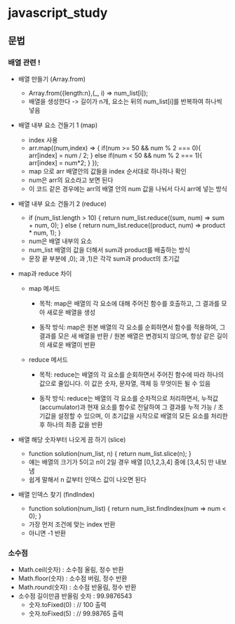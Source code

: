 # javascript_study

## 문법

### 배열 관련 !

- 배열 만들기 (Array.from)

  - Array.from({length:n},(\_, i) => num_list[i]);
  - 배열을 생성한다 -> 길이가 n개, 요소는 뒤의 num_list[i]를 반복하여 하나씩 넣음

- 배열 내부 요소 건들기 1 (map)

  - index 사용
  - arr.map((num,index) => {
    if(num >= 50 && num % 2 === 0){
    arr[index] = num / 2;
    }
    else if(num < 50 && num % 2 === 1){
    arr[index] = num\*2;
    }
    });
  - map 으로 arr 배열안의 값들을 index 순서대로 하나하나 확인
  - num은 arr의 요소라고 보면 된다
  - 이 코드 같은 경우에는 arr의 배열 안의 num 값을 나눠서 다시 arr에 넣는 방식

- 배열 내부 요소 건들기 2 (reduce)
  - if (num_list.length > 10) {
    return num_list.reduce((sum, num) => sum + num, 0);
    } else {
    return num_list.reduce((product, num) => product \* num, 1);
    }
  - num은 배열 내부의 요소
  - num_list 배열의 값을 더해서 sum과 product를 배출하는 방식
  - 문장 끝 부분에 ,0); 과 ,1)은 각각 sum과 product의 초기값
- map과 reduce 차이

  - map 메서드

    - 목적: map은 배열의 각 요소에 대해 주어진 함수를 호출하고, 그 결과를 모아 새로운 배열을 생성

    - 동작 방식: map은 원본 배열의 각 요소를 순회하면서 함수를 적용하여, 그 결과를 모은 새 배열을 반환 / 원본 배열은 변경되지 않으며, 항상 같은 길이의 새로운 배열이 반환

  - reduce 메서드

    - 목적: reduce는 배열의 각 요소를 순회하면서 주어진 함수에 따라 하나의 값으로 줄입니다. 이 값은 숫자, 문자열, 객체 등 무엇이든 될 수 있음

    - 동작 방식: reduce는 배열의 각 요소를 순차적으로 처리하면서, 누적값(accumulator)과 현재 요소를 함수로 전달하여 그 결과를 누적 가능 / 초기값을 설정할 수 있으며, 이 초기값을 시작으로 배열의 모든 요소를 처리한 후 하나의 최종 값을 반환

- 배열 해당 숫자부터 나오게 끔 하기 (slice)

  - function solution(num_list, n) {
    return num_list.slice(n);
    }
  - 얘는 배열의 크기가 5이고 n이 2일 경우 배열 [0,1,2,3,4] 중에 [3,4,5] 만 내보냄
  - 쉽게 말해서 n 값부터 인덱스 값이 나오면 된다

- 배열 인덱스 찾기 (findIndex)
  - function solution(num_list) {
    return num_list.findIndex(num => num < 0);
    }
  - 가장 먼저 조건에 맞는 index 반환
  - 아니면 -1 반환

### 소수점

- Math.ceil(숫자) : 소수점 올림, 정수 반환
- Math.floor(숫자) : 소수점 버림, 정수 반환
- Math.round(숫자) : 소수점 반올림, 정수 반환
- 소수점 길이만큼 반올림 숫자 : 99.9876543
  - 숫자.toFixed(0) : // 100 출력
  - 숫자.toFixed(5) : // 99.98765 출력
